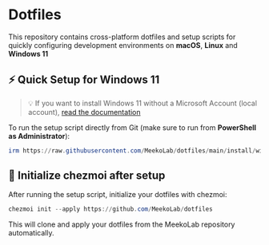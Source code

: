 # Dotfiles

This repository contains cross-platform dotfiles and setup scripts for quickly configuring development environments on **macOS**, **Linux** and **Windows 11**

## ⚡ Quick Setup for Windows 11

> 💡 If you want to install Windows 11 without a Microsoft Account (local account), [read the documentation](./docs/install-windows-without-ms-account.md)

To run the setup script directly from Git (make sure to run from **PowerShell as Administrator**):

```powershell
irm https://raw.githubusercontent.com/MeekoLab/dotfiles/main/install/windows.ps1 | iex
```

## 🚀 Initialize chezmoi after setup

After running the setup script, initialize your dotfiles with chezmoi:

```powershell
chezmoi init --apply https://github.com/MeekoLab/dotfiles
```

This will clone and apply your dotfiles from the MeekoLab repository automatically.
